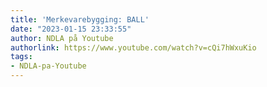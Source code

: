 ```yaml
---
title: 'Merkevarebygging: BALL'
date: "2023-01-15 23:33:55"
author: NDLA på Youtube
authorlink: https://www.youtube.com/watch?v=cQi7hWxuKio
tags:
- NDLA-pa-Youtube
---
```

